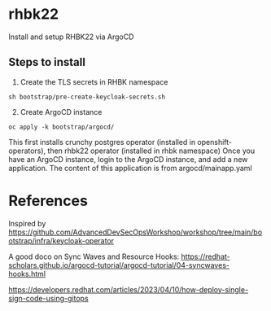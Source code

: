# rhbk22
Install and setup RHBK22 via ArgoCD

## Steps to install

1. Create the TLS secrets in RHBK namespace
```
sh bootstrap/pre-create-keycloak-secrets.sh
```
2. Create ArgoCD instance
```
oc apply -k bootstrap/argocd/
```
This first installs crunchy postgres operator (installed in openshift-operators), then rhbk22 operator (installed in rhbk namespace)
Once you have an ArgoCD instance, login to the ArgoCD instance, and add a new application. The content of this application is from
argocd/mainapp.yaml


# References
Inspired by https://github.com/AdvancedDevSecOpsWorkshop/workshop/tree/main/bootstrap/infra/keycloak-operator

A good doco on Sync Waves and Resource Hooks:
https://redhat-scholars.github.io/argocd-tutorial/argocd-tutorial/04-syncwaves-hooks.html

https://developers.redhat.com/articles/2023/04/10/how-deploy-single-sign-code-using-gitops

